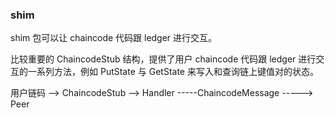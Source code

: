 ### shim

shim 包可以让 chaincode 代码跟 ledger 进行交互。

比较重要的 ChaincodeStub 结构，提供了用户 chaincode 代码跟 ledger 进行交互的一系列方法，例如 PutState 与 GetState 来写入和查询链上键值对的状态。


用户链码 --> ChaincodeStub --> Handler -----ChaincodeMessage -----> Peer